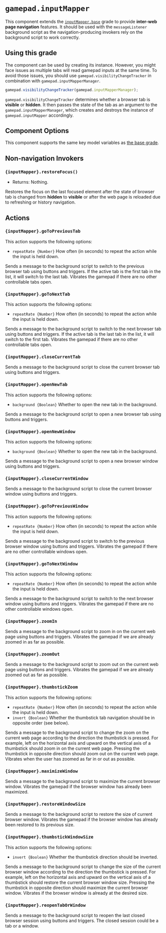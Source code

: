 <!--
Copyright (c) 2023 The Gamepad Navigator Authors
See the AUTHORS.md file at the top-level directory of this distribution and at
https://github.com/fluid-lab/gamepad-navigator/raw/main/AUTHORS.md.

Licensed under the BSD 3-Clause License. You may not use this file except in
compliance with this License.

You may obtain a copy of the BSD 3-Clause License at
https://github.com/fluid-lab/gamepad-navigator/blob/main/LICENSE
-->

# `gamepad.inputMapper`

This component extends the [`inputMapper.base`](inputMapper.base.md) grade to provide **inter-web page navigation**
features. It should be used with the `messageListener` background script as the navigation-producing invokers rely on
the background script to work correctly.

## Using this grade

The component can be used by creating its instance. However, you might face issues as multiple tabs will read gamepad
inputs at the same time. To avoid those issues, you should use `gamepad.visibilityChangeTracker` in combination with
`gamepad.inputMapperManager`.

``` javascript
gamepad.visibilityChangeTracker(gamepad.inputMapperManager);
```

`gamepad.visibilityChangeTracker` determines whether a browser tab is **visible** or **hidden**. It then passes the
state of the tab as an argument to the `gamepad.inputMapperManager`, which creates and destroys the instance of
`gamepad.inputMapper` accordingly.

## Component Options

This component supports the same key model variables as [the base grade](inputMapper.base.md).

## Non-navigation Invokers

### `{inputMapper}.restoreFocus()`

- Returns: Nothing.

Restores the focus on the last focused element after the state of browser tab is changed from **hidden** to **visible**
or after the web page is reloaded due to refreshing or history navigation.

## Actions

### `{inputMapper}.goToPreviousTab`

This action supports the following options:

- `repeatRate {Number}` How often (in seconds) to repeat the action while the input is held down.

Sends a message to the background script to switch to the previous browser
tab using buttons and triggers. If the active tab is the first tab in the list, it will switch to the last tab. Vibrates
the gamepad if there are no other controllable tabs open.

### `{inputMapper}.goToNextTab`

This action supports the following options:

- `repeatRate {Number}` How often (in seconds) to repeat the action while the input is held down.

Sends a message to the background script to switch to the next browser tab
using buttons and triggers. If the active tab is the last tab in the list, it will switch to the first tab. Vibrates the
gamepad if there are no other controllable tabs open.

### `{inputMapper}.closeCurrentTab`

Sends a message to the background script to close the current browser tab
using buttons and triggers.

### `{inputMapper}.openNewTab`

This action supports the following options:

- `background {Boolean}` Whether to open the new tab in the background.

Sends a message to the background script to open a new browser tab
using buttons and triggers.

### `{inputMapper}.openNewWindow`

This action supports the following options:

- `background {Boolean}` Whether to open the new tab in the background.

Sends a message to the background script to open a new browser window
using buttons and triggers.

### `{inputMapper}.closeCurrentWindow`

Sends a message to the background script to close the current browser window
using buttons and triggers.

### `{inputMapper}.goToPreviousWindow`

This action supports the following options:

- `repeatRate {Number}` How often (in seconds) to repeat the action while the input is held down.

Sends a message to the background script to switch to the previous browser
window using buttons and triggers. Vibrates the gamepad if there are no other controllable windows open.

### `{inputMapper}.goToNextWindow`

This action supports the following options:

- `repeatRate {Number}` How often (in seconds) to repeat the action while the input is held down.

Sends a message to the background script to switch to the next browser
window using buttons and triggers. Vibrates the gamepad if there are no other controllable windows open.

### `{inputMapper}.zoomIn`

Sends a message to the background script to zoom in on the current web page
using buttons and triggers. Vibrates the gamepad if we are already zoomed in as far as possible.

### `{inputMapper}.zoomOut`

Sends a message to the background script to zoom out on the current web page
using buttons and triggers. Vibrates the gamepad if we are already zoomed out as far as possible.

### `{inputMapper}.thumbstickZoom`

This action supports the following options:

- `repeatRate {Number}` How often (in seconds) to repeat the action while the input is held down.
- `invert {Boolean}` Whether the thumbstick tab navigation should be in opposite order (see below).

Sends a message to the background script to change the zoom on the current
web page according to the direction the thumbstick is pressed. For example, left on the horizontal axis and upward on
the vertical axis of a thumbstick should zoom in on the current web page. Pressing the thumbstick in opposite direction
should zoom out on the current web page.  Vibrates when the user has zoomed as far in or out as possible.

### `{inputMapper}.maximizeWindow`

Sends a message to the background script to maximize the current browser window.  Vibrates the gamepad if the browser
window has already been maximized.

### `{inputMapper}.restoreWindowSize`

Sends a message to the background script to restore the size of current browser window. Vibrates the gamepad if the
browser window has already been restored to its previous size.

### `{inputMapper}.thumbstickWindowSize`

This action supports the following options:

- `invert {Boolean}` Whether the thumbstick direction should be inverted.

Sends a message to the background script to change the size of the current
browser window according to the direction the thumbstick is pressed. For example, left on the horizontal axis and upward
on the vertical axis of a thumbstick should restore the current browser window size. Pressing the thumbstick in opposite
direction should maximize the current browser window.  Vibrates if the browser window is already at the desired size.

### `{inputMapper}.reopenTabOrWindow`

Sends a message to the background script to reopen the last closed browser
session using buttons and triggers. The closed session could be a tab or a window.
